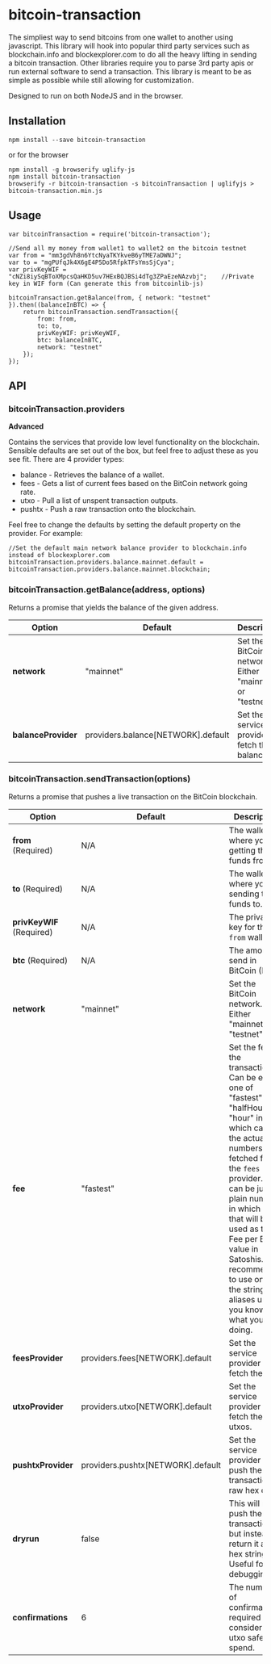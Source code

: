 # bitcoin-transaction

The simpliest way to send bitcoins from one wallet to another using javascript. This library will hook into popular third party services such as blockchain.info and blockexplorer.com to do all the heavy lifting in sending a bitcoin transaction. Other libraries require you to parse 3rd party apis or run external software to send a transaction. This library is meant to be as simple as possible while still allowing for customization.

Designed to run on both NodeJS and in the browser.

## Installation

	npm install --save bitcoin-transaction

or for the browser

	npm install -g browserify uglify-js
	npm install bitcoin-transaction
	browserify -r bitcoin-transaction -s bitcoinTransaction | uglifyjs > bitcoin-transaction.min.js

## Usage

	var bitcoinTransaction = require('bitcoin-transaction');

	//Send all my money from wallet1 to wallet2 on the bitcoin testnet
	var from = "mm3gdVh8n6YtcNyaTKYkveB6yTME7aDWNJ";
	var to = "mgPUfqJk4X6gE4P5Do5RfpkTFsYmsSjCya";
	var privKeyWIF = "cNZi8iySqBToXMpcsQaHKD5uv7HExBQJBSi4dTg3ZPaEzeNAzvbj";	//Private key in WIF form (Can generate this from bitcoinlib-js)

	bitcoinTransaction.getBalance(from, { network: "testnet" }).then((balanceInBTC) => {
		return bitcoinTransaction.sendTransaction({
			from: from,
			to: to,
			privKeyWIF: privKeyWIF,
			btc: balanceInBTC,
			network: "testnet"
		});
	});

## API

### bitcoinTransaction.providers

**Advanced**

Contains the services that provide low level functionality on the blockchain. Sensible defaults are set out of the box, but feel free to adjust these as you see fit. There are 4 provider types:

 * balance - Retrieves the balance of a wallet.
 * fees - Gets a list of current fees based on the BitCoin network going rate.
 * utxo - Pull a list of unspent transaction outputs.
 * pushtx - Push a raw transaction onto the blockchain.

Feel free to change the defaults by setting the default property on the provider. For example:

	//Set the default main network balance provider to blockchain.info instead of blockexplorer.com
	bitcoinTransaction.providers.balance.mainnet.default = bitcoinTransaction.providers.balance.mainnet.blockchain;

### bitcoinTransaction.getBalance(address, options)

Returns a promise that yields the balance of the given address.

Option | Default | Description
--- | --- | ---
**network** | "mainnet" | Set the BitCoin network. Either "mainnet" or "testnet".
**balanceProvider** | providers.balance[NETWORK].default | Set the service provider to fetch the balance.

### bitcoinTransaction.sendTransaction(options)

Returns a promise that pushes a live transaction on the BitCoin blockchain.

Option | Default | Description
--- | --- | ---
**from** (Required) | N/A | The wallet where you are getting the funds from.
**to** (Required) | N/A | The wallet where you are sending the funds to.
**privKeyWIF** (Required) | N/A | The private key for the `from` wallet.
**btc** (Required) | N/A | The amount to send in BitCoin (BTC).
**network** | "mainnet" | Set the BitCoin network. Either "mainnet" or "testnet".
**fee** | "fastest" | Set the fee for the transaction. Can be either one of "fastest", "halfHour" or "hour" in which case the actual fee numbers are fetched from the `fees` provider. Or it can be just a plain number in which case that will be used as the Fee per Byte value in Satoshis. It is recommended to use one of the string aliases unless you know what you are doing.
**feesProvider** | providers.fees[NETWORK].default | Set the service provider to fetch the fees.
**utxoProvider** | providers.utxo[NETWORK].default | Set the service provider to fetch the utxos.
**pushtxProvider** | providers.pushtx[NETWORK].default | Set the service provider to push the transaction raw hex code.
**dryrun** | false | This will not push the transaction, but instead return it as a hex string. Useful for debugging.
**confirmations** | 6 | The number of confirmations required to consider a utxo safe to spend.

